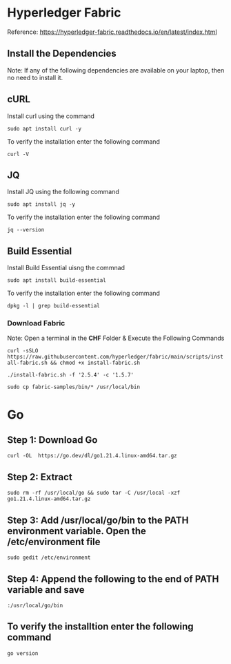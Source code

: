 # Hyperledger Fabric

Reference: https://hyperledger-fabric.readthedocs.io/en/latest/index.html


## Install the Dependencies

Note: If any of the following dependencies are available on your laptop, then no need to install it.

## cURL
Install curl using the command
```
sudo apt install curl -y
```

To verify the installation enter the following command


```
curl -V
```

## JQ
Install JQ using the following command
```
sudo apt install jq -y
```

To verify the installation enter the following command


```
jq --version
```

## Build Essential
Install Build Essential uisng the commnad
```
sudo apt install build-essential
```
To verify the installation enter the following command


```
dpkg -l | grep build-essential

```

### Download Fabric 

Note: Open a terminal in the **CHF** Folder & Execute the Following Commands

`curl -sSLO https://raw.githubusercontent.com/hyperledger/fabric/main/scripts/install-fabric.sh && chmod +x install-fabric.sh`

`./install-fabric.sh -f '2.5.4' -c '1.5.7'`

`sudo cp fabric-samples/bin/* /usr/local/bin`


# Go
## Step 1: Download Go

`curl -OL  https://go.dev/dl/go1.21.4.linux-amd64.tar.gz`


## Step 2: Extract

`sudo rm -rf /usr/local/go && sudo tar -C /usr/local -xzf go1.21.4.linux-amd64.tar.gz`


## Step 3: Add /usr/local/go/bin to the PATH environment variable. Open the /etc/environment file

`sudo gedit /etc/environment`


## Step 4: Append the following to the end of PATH variable and save

`:/usr/local/go/bin`


## To verify the installtion enter the following command

`go version`